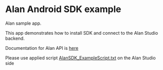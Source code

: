 # Alan Android SDK example

Alan sample app.
 
This app demonstrates how to install SDK and connect to the Alan Studio backend.
 
Documentation for Alan API is [here](https://alan.app/docs/integrations/android)

Please use applied script [AlanSDK_ExampleScript.txt](https://github.com/alan-ai/alan-sdk-android/blob/master/examples/AlanSampleApp/AlanSDK_ExampleScript.txt) on the Alan Studio side
